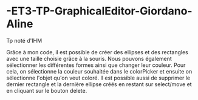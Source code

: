 # -ET3-TP-GraphicalEditor-Giordano-Aline
Tp noté d'IHM

Grâce à mon code, il est possible de créer des ellipses et des rectangles avec une taille choisie grâce à la souris. Nous pouvons également sélectionner les différentes formes ainsi que changer leur couleur. Pour cela, on sélectionne la couleur souhaitée dans le colorPicker et ensuite on sélectionne l'objet qu'on veut coloré.
Il est possible aussi de supprimer le dernier rectangle et la dernière ellipse créés en restant sur select/move et en cliquant sur le bouton delete.
